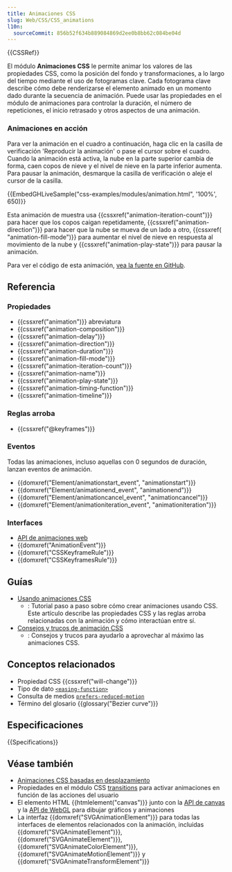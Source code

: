 ```yaml
---
title: Animaciones CSS
slug: Web/CSS/CSS_animations
l10n:
  sourceCommit: 856b52f634b889084869d2ee0b8bb62c084be04d
---
```


{{CSSRef}}

El módulo **Animaciones CSS** le permite animar los valores de las propiedades CSS, como la posición del fondo y transformaciones, a lo largo del tiempo mediante el uso de fotogramas clave. Cada fotograma clave describe cómo debe renderizarse el elemento animado en un momento dado durante la secuencia de animación. Puede usar las propiedades en el módulo de animaciones para controlar la duración, el número de repeticiones, el inicio retrasado y otros aspectos de una animación.

### Animaciones en acción

Para ver la animación en el cuadro a continuación, haga clic en la casilla de verificación 'Reproducir la animación' o pase el cursor sobre el cuadro. Cuando la animación está activa, la nube en la parte superior cambia de forma, caen copos de nieve y el nivel de nieve en la parte inferior aumenta. Para pausar la animación, desmarque la casilla de verificación o aleje el cursor de la casilla.

{{EmbedGHLiveSample("css-examples/modules/animation.html", '100%', 650)}}

Esta animación de muestra usa {{cssxref("animation-iteration-count")}} para hacer que los copos caigan repetidamente, {{cssxref("animation-direction")}} para hacer que la nube se mueva de un lado a otro, {{cssxref( "animation-fill-mode")}} para aumentar el nivel de nieve en respuesta al movimiento de la nube y {{cssxref("animation-play-state")}} para pausar la animación.

Para ver el código de esta animación, [vea la fuente en GitHub](https://github.com/mdn/css-examples/blob/main/modules/animation.html).

## Referencia

### Propiedades

- {{cssxref("animation")}} abreviatura
- {{cssxref("animation-composition")}}
- {{cssxref("animation-delay")}}
- {{cssxref("animation-direction")}}
- {{cssxref("animation-duration")}}
- {{cssxref("animation-fill-mode")}}
- {{cssxref("animation-iteration-count")}}
- {{cssxref("animation-name")}}
- {{cssxref("animation-play-state")}}
- {{cssxref("animation-timing-function")}}
- {{cssxref("animation-timeline")}}

### Reglas arroba

- {{cssxref("@keyframes")}}

### Eventos

Todas las animaciones, incluso aquellas con 0 segundos de duración, lanzan eventos de animación.

- {{domxref("Element/animationstart_event", "animationstart")}}
- {{domxref("Element/animationend_event", "animationend")}}
- {{domxref("Element/animationcancel_event", "animationcancel")}}
- {{domxref("Element/animationiteration_event", "animationiteration")}}

### Interfaces

- [API de animaciones web](/es/docs/Web/API/Web_Animations_API)
- {{domxref("AnimationEvent")}}
- {{domxref("CSSKeyframeRule")}}
- {{domxref("CSSKeyframesRule")}}

## Guías

- [Usando animaciones CSS](/es/docs/Web/CSS/CSS_animations/Using_CSS_animations)
  - : Tutorial paso a paso sobre cómo crear animaciones usando CSS. Este artículo describe las propiedades CSS y las reglas arroba relacionadas con la animación y cómo interactúan entre sí.
- [Consejos y trucos de animación CSS](/es/docs/Web/CSS/CSS_animations/Tips)
  - : Consejos y trucos para ayudarlo a aprovechar al máximo las animaciones CSS.

## Conceptos relacionados

- Propiedad CSS {{cssxref("will-change")}}
- Tipo de dato [`<easing-function>`](/es/docs/Web/CSS/easing-function)
- Consulta de medios [`prefers-reduced-motion`](/es/docs/Web/CSS/@media/prefers-reduced-motion)
- Término del glosario {{glossary("Bezier curve")}}

## Especificaciones

{{Specifications}}

## Véase también

- [Animaciones CSS basadas en desplazamiento](/es/docs/Web/CSS/CSS_scroll-driven_animations)
- Propiedades en el módulo CSS [transitions](/es/docs/Web/CSS/CSS_transitions) para activar animaciones en función de las acciones del usuario
- El elemento HTML {{htmlelement("canvas")}} junto con la [API de canvas](/es/docs/Web/API/Canvas_API) y la [API de WebGL](/es/docs/Web/API/WebGL_API) para dibujar gráficos y animaciones
- La interfaz {{domxref("SVGAnimationElement")}} para todas las interfaces de elementos relacionados con la animación, incluidas {{domxref("SVGAnimateElement")}}, {{domxref("SVGAnimateElement")}}, {{domxref("SVGAnimateColorElement")}}, {{domxref("SVGAnimateMotionElement")}} y {{domxref("SVGAnimateTransformElement")}}
